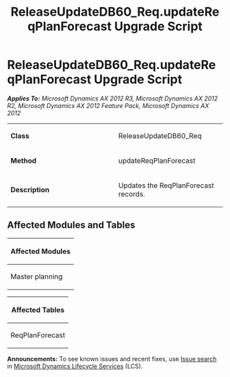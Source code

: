 ﻿---
title: ReleaseUpdateDB60_Req.updateReqPlanForecast Upgrade Script
TOCTitle: ReleaseUpdateDB60_Req.updateReqPlanForecast Upgrade Script
ms:assetid: 57b969b5-f514-be0c-a4cc-ee5e31b2ba43
ms:mtpsurl: https://msdn.microsoft.com/en-us/library/JJ736238(v=AX.60)
ms:contentKeyID: 49708413
ms.date: 05/18/2015
mtps_version: v=AX.60
---

# ReleaseUpdateDB60\_Req.updateReqPlanForecast Upgrade Script 


_**Applies To:** Microsoft Dynamics AX 2012 R3, Microsoft Dynamics AX 2012 R2, Microsoft Dynamics AX 2012 Feature Pack, Microsoft Dynamics AX 2012_

<table>
<colgroup>
<col style="width: 50%" />
<col style="width: 50%" />
</colgroup>
<tbody>
<tr class="odd">
<td><p><strong>Class</strong></p></td>
<td><p>ReleaseUpdateDB60_Req</p></td>
</tr>
<tr class="even">
<td><p><strong>Method</strong></p></td>
<td><p>updateReqPlanForecast</p></td>
</tr>
<tr class="odd">
<td><p><strong>Description</strong></p></td>
<td><p>Updates the ReqPlanForecast records.</p></td>
</tr>
</tbody>
</table>


## Affected Modules and Tables

<table>
<colgroup>
<col style="width: 100%" />
</colgroup>
<thead>
<tr class="header">
<th><p>Affected Modules</p></th>
</tr>
</thead>
<tbody>
<tr class="odd">
<td><p>Master planning</p></td>
</tr>
</tbody>
</table>


<table>
<colgroup>
<col style="width: 100%" />
</colgroup>
<thead>
<tr class="header">
<th><p>Affected Tables</p></th>
</tr>
</thead>
<tbody>
<tr class="odd">
<td><p>ReqPlanForecast</p></td>
</tr>
</tbody>
</table>

  
**Announcements:** To see known issues and recent fixes, use [Issue search](http://go.microsoft.com/fwlink/?linkid=389258) in [Microsoft Dynamics Lifecycle Services](http://go.microsoft.com/fwlink/?linkid=306505) (LCS).

